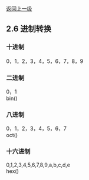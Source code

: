 [返回上一级](README.md)
## 2.6 进制转换
### 十进制
0，1，2，3，4，5，6，7，8，9  
### 二进制
0，1  
bin()  
### 八进制
0，1，2，3，4，5，6，7  
oct()  
### 十六进制  
0,1,2,3,4,5,6,7,8,9,a,b,c,d,e  
hex()    